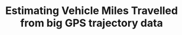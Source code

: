 ---
title: Estimating Vehicle Miles Travelled from big GPS trajectory data
categories:
- Research
tags:
- GPS trajectory
- human movement pattern
- naturalistic driving
- mobility behavior
- apache spark
- big data mining
---